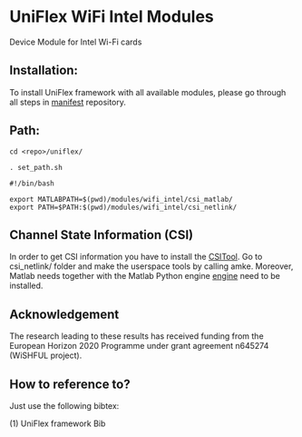 UniFlex WiFi Intel Modules
============================

Device Module for Intel Wi-Fi cards

## Installation:
To install UniFlex framework with all available modules, please go through all steps in [manifest](https://github.com/uniflex/manifests) repository.

## Path:

	cd <repo>/uniflex/

	. set_path.sh 

	#!/bin/bash

	export MATLABPATH=$(pwd)/modules/wifi_intel/csi_matlab/
	export PATH=$PATH:$(pwd)/modules/wifi_intel/csi_netlink/

## Channel State Information (CSI) 

In order to get CSI information you have to install the [CSITool](http://dhalperi.github.io/linux-80211n-csitool/). Go to csi_netlink/ folder and make the userspace tools by calling amke.
Moreover, Matlab needs together with the Matlab Python engine [engine](https://de.mathworks.com/help/matlab/matlab-engine-for-python.html) need to be installed.

## Acknowledgement

The research leading to these results has received funding from the European
Horizon 2020 Programme under grant agreement n645274 (WiSHFUL project).

## How to reference to?

Just use the following bibtex:

(1) UniFlex framework Bib

